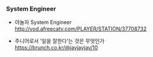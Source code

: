 ### System Engineer

* 야놀자 System Engineer</br>
http://vod.afreecatv.com/PLAYER/STATION/37708732</br>

* 주니어로서 '일을 잘한다'는 것은 무엇인가</br>
https://brunch.co.kr/@jayjayjay/10</br>
